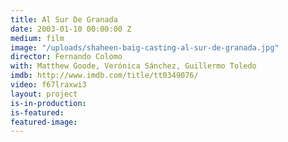 ```yaml
---
title: Al Sur De Granada
date: 2003-01-10 00:00:00 Z
medium: film
image: "/uploads/shaheen-baig-casting-al-sur-de-granada.jpg"
director: Fernando Colomo
with: Matthew Goode, Verónica Sánchez, Guillermo Toledo
imdb: http://www.imdb.com/title/tt0349076/
video: f67lraxwi3
layout: project
is-in-production: 
is-featured: 
featured-image: 
---
```


